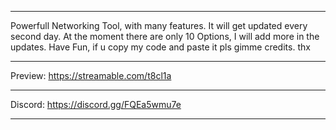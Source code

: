 -------------------------------------------------------------------------

Powerfull Networking Tool, with many features.
It will get updated every second day.
At the moment there are only 10 Options, I will add more in the updates.
Have Fun, if u copy my code and paste it pls gimme credits. thx

-------------------------------------------------------------------------

Preview: https://streamable.com/t8cl1a 

----------------------------------------
                                        
Discord: https://discord.gg/FQEa5wmu7e  
                                        
----------------------------------------
